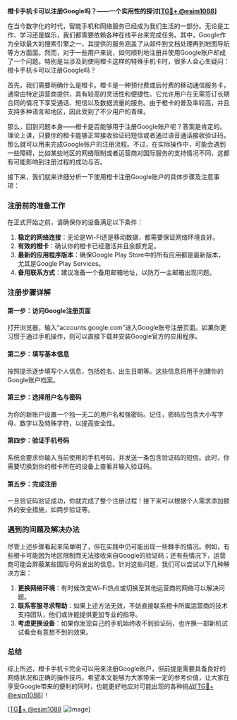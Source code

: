 **橙卡手机卡可以注册Google吗？——一个实用性的探讨[[TG💪+ @esim1088](https://t.me/s/esim1088)]**

在当今数字化的时代，智能手机和网络服务已经成为我们生活的一部分。无论是工作、学习还是娱乐，我们都需要依赖各种在线平台来完成任务。其中，Google作为全球最大的搜索引擎之一，其提供的服务涵盖了从邮件到文档处理再到地图导航等方方面面。然而，对于一些用户来说，如何顺利地注册并使用Google账户却成了一个问题。特别是当涉及到使用橙卡这样的特殊手机卡时，很多人会心生疑问：橙卡手机卡可以注册Google吗？

首先，我们需要明确什么是橙卡。橙卡是一种预付费或后付费的移动通信服务卡，通常由特定运营商提供，具有较高的灵活性和便捷性。它允许用户在无需签订长期合同的情况下享受通话、短信以及数据流量的服务。由于橙卡的普及率较高，并且支持多种语言和地区，因此受到了不少用户的青睐。

那么，回到问题本身——橙卡是否能够用于注册Google账户呢？答案是肯定的。理论上讲，只要你的橙卡能够正常接收验证码短信或者通过语音通话接收验证码，那么就可以用来完成Google账户的注册流程。不过，在实际操作中，可能会遇到一些障碍，比如某些地区的网络限制或者运营商对国际服务的支持情况不同，这都有可能影响到注册过程的成功与否。

接下来，我们就来详细分析一下使用橙卡注册Google账户的具体步骤及注意事项：

### 注册前的准备工作

在正式开始之前，请确保你的设备满足以下条件：
1. **稳定的网络连接**：无论是Wi-Fi还是移动数据，都需要保证网络环境良好。
2. **有效的橙卡**：确认你的橙卡已经激活并且余额充足。
3. **最新的应用程序版本**：确保Google Play Store中的所有应用都是最新版本，尤其是Google Play Services。
4. **备用联系方式**：建议准备一个备用邮箱地址，以防万一主邮箱出现问题。

### 注册步骤详解

#### 第一步：访问Google注册页面
打开浏览器，输入“accounts.google.com”进入Google账号注册页面。如果你更习惯于通过手机操作，则可以直接下载并安装Google官方的应用程序。

#### 第二步：填写基本信息
按照提示逐步填写个人信息，包括姓名、出生日期等。这些信息将用于创建你的Google账户档案。

#### 第三步：选择用户名与密码
为你的新账户设置一个独一无二的用户名和强密码。记住，密码应包含大小写字母、数字以及特殊字符，以提高安全性。

#### 第四步：验证手机号码
系统会要求你输入当前使用的手机号码，并发送一条包含验证码的短信。此时，你需要切换到你的橙卡所在的设备上查看并输入验证码。

#### 第五步：完成注册
一旦验证码验证成功，你就完成了整个注册过程！接下来可以根据个人需求添加额外的安全措施，如两步验证等。

### 遇到的问题及解决办法

尽管上述步骤看起来简单明了，但在实践中仍可能出现一些棘手的情况。例如，有些橙卡可能因为地区限制而无法接收来自Google的验证码；还有些情况下，运营商可能会屏蔽某些国际号码发出的信息。针对这些问题，我们可以尝试以下几种解决方案：

1. **更换网络环境**：有时候改变Wi-Fi热点或切换至其他运营商的网络可以解决问题。
2. **联系客服寻求帮助**：如果上述方法无效，不妨直接联系橙卡所属运营商的技术支持团队，他们或许能提供更加专业的指导。
3. **考虑更换设备**：如果你发现自己的手机始终收不到验证码，也许换一部新机试试看会有意想不到的效果。

### 总结

综上所述，橙卡手机卡完全可以用来注册Google账户，但前提是需要具备良好的网络状况和正确的操作技巧。希望本文能够为大家带来一定的参考价值，让大家在享受Google带来的便利的同时，也能更好地应对可能出现的各种挑战[[TG💪+ @esim1088](https://t.me/s/esim1088)]！

[[TG💪+ @esim1088](https://t.me/s/esim1088) ![Image](https://i.postimg.cc/4NQfJmqS/Snipaste-2025-05-13-00-14-12.png)]